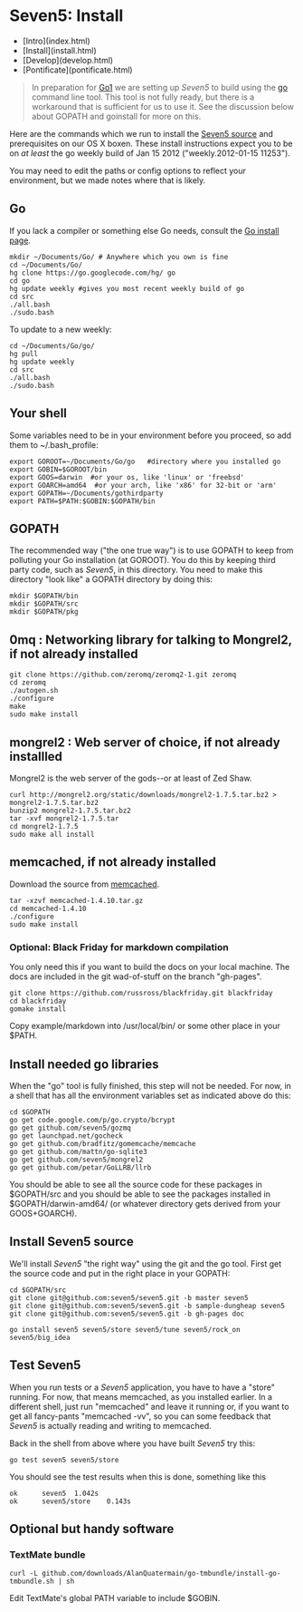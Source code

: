 # Seven5: Install

<nav>
    <ul>
        <li>[Intro](index.html)</li>
        <li>[Install](install.html)</li>
        <li>[Develop](develop.html)</li>
        <li>[Pontificate](pontificate.html)</li>
    </ul>
</nav>

>In preparation for [Go1](http://blog.golang.org/2011/10/preview-of-go-version-1.html) we are setting up *Seven5* to build using the [go](http://weekly.golang.org/cmd/go/) command line tool.  This tool is not fully ready, but there is a workaround that is sufficient for us to use it.  See the discussion below about GOPATH and goinstall for more on this.

Here are the commands which we run to install the [Seven5 source](https://github.com/seven5/seven5) and prerequisites on our OS X boxen.  These install instructions expect you to be on *at least* the go weekly build of Jan 15 2012 ("weekly.2012-01-15 11253").

You may need to edit the paths or config options to reflect your environment, but we made notes where that is likely.

## Go

If you lack a compiler or something else Go needs, consult the [Go install page](http://golang.org/doc/install.html).

    mkdir ~/Documents/Go/ # Anywhere which you own is fine
    cd ~/Documents/Go/
    hg clone https://go.googlecode.com/hg/ go
    cd go
    hg update weekly #gives you most recent weekly build of go
    cd src
    ./all.bash
    ./sudo.bash

To update to a new weekly:

	cd ~/Documents/Go/go/
	hg pull
	hg update weekly
	cd src
	./all.bash
	./sudo.bash

## Your shell

Some variables need to be in your environment before you proceed, so add them to ~/.bash_profile:

    export GOROOT=~/Documents/Go/go   #directory where you installed go
    export GOBIN=$GOROOT/bin
    export GOOS=darwin  #or your os, like 'linux' or 'freebsd'
    export GOARCH=amd64  #or your arch, like 'x86' for 32-bit or 'arm'
    export GOPATH=~/Documents/gothirdparty
    export PATH=$PATH:$GOBIN:$GOPATH/bin
	
## GOPATH

The recommended way ("the one true way") is to use GOPATH to keep from polluting your Go installation (at GOROOT).  You do this by keeping third party code, such as *Seven5*, in this directory.  You need to make this directory "look like" a GOPATH directory by doing this:
	
	mkdir $GOPATH/bin
	mkdir $GOPATH/src
	mkdir $GOPATH/pkg

## 0mq  : Networking library for talking to Mongrel2, if not already installed

    git clone https://github.com/zeromq/zeromq2-1.git zeromq
    cd zeromq
    ./autogen.sh
    ./configure
    make
    sudo make install

## mongrel2 : Web server of choice, if not already installled

Mongrel2 is the web server of the gods--or at least of Zed Shaw.

    curl http://mongrel2.org/static/downloads/mongrel2-1.7.5.tar.bz2 > mongrel2-1.7.5.tar.bz2
    bunzip2 mongrel2-1.7.5.tar.bz2
    tar -xvf mongrel2-1.7.5.tar
    cd mongrel2-1.7.5
    sudo make all install

## memcached, if not already installed

Download the source from [memcached](http://memcached.org/).

    tar -xzvf memcached-1.4.10.tar.gz
    cd memcached-1.4.10
    ./configure
    sudo make install

### Optional: Black Friday for markdown compilation

You only need this if you want to build the docs on your local machine.  The docs are included in the git wad-of-stuff on the branch "gh-pages".

	git clone https://github.com/russross/blackfriday.git blackfriday
	cd blackfriday
	gomake install

Copy example/markdown into /usr/local/bin/ or some other place in your $PATH.

	
## Install needed go libraries

When the "go" tool is fully finished, this step will not be needed.  For now, in a shell that has all the environment variables set as indicated above do this:

	cd $GOPATH
	go get code.google.com/p/go.crypto/bcrypt
	go get github.com/seven5/gozmq
	go get launchpad.net/gocheck
	go get github.com/bradfitz/gomemcache/memcache
	go get github.com/mattn/go-sqlite3
	go get github.com/seven5/mongrel2
	go get github.com/petar/GoLLRB/llrb

You should be able to see all the source code for these packages in $GOPATH/src and you should be able to see the packages installed in $GOPATH/darwin-amd64/ (or whatever directory gets derived from your GOOS+GOARCH). 

## Install Seven5 source

We'll install *Seven5* "the right way" using the git and the go tool.  First get the source code and put in the right place in your GOPATH:

	cd $GOPATH/src
	git clone git@github.com:seven5/seven5.git -b master seven5
	git clone git@github.com:seven5/seven5.git -b sample-dungheap seven5
	git clone git@github.com:seven5/seven5.git -b gh-pages doc
	
	go install seven5 seven5/store seven5/tune seven5/rock_on seven5/big_idea
	
## Test Seven5

When you run tests or a *Seven5* application, you have to have a "store" running.  For now, that means memcached, as you installed earlier.  In a different shell, just run "memcached" and leave it running or, if you want to get all fancy-pants "memcached -vv", so you can some feedback that *Seven5* is actually reading and writing to memcached.

Back in the shell from above where you have built *Seven5* try this:

	go test seven5 seven5/store
	
You should see the test results when this is done, something like this

	ok  	seven5	1.042s
	ok  	seven5/store	0.143s
	
	

## Optional but handy software

### TextMate bundle

    curl -L github.com/downloads/AlanQuatermain/go-tmbundle/install-go-tmbundle.sh | sh

Edit TextMate's global PATH variable to include $GOBIN.


	

	


